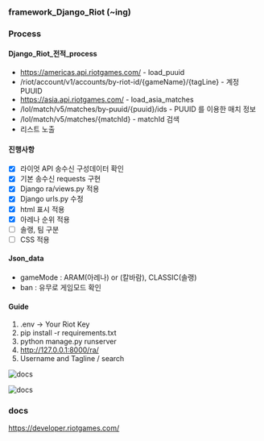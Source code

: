 ### framework_Django_Riot (~ing)

### Process

#### Django_Riot_전적_process
- https://americas.api.riotgames.com/ - load_puuid
- /riot/account/v1/accounts/by-riot-id/{gameName}/{tagLine} - 계정 PUUID
- https://asia.api.riotgames.com/ - load_asia_matches
- /lol/match/v5/matches/by-puuid/{puuid}/ids - PUUID 를 이용한 매치 정보
- /lol/match/v5/matches/{matchId} - matchId 검색
- 리스트 노출

#### 진행사항
- [x] 라이엇 API 송수신 구성데이터 확인
- [x] 기본 송수신 requests 구현
- [x] Django ra/views.py 적용
- [x] Django urls.py 수정
- [x] html 표시 적용
- [x] 아레나 순위 적용
- [ ] 솔랭, 팀 구분
- [ ] CSS 적용 

#### Json_data
- gameMode : ARAM(아레나) or (칼바람), CLASSIC(솔랭)
- ban : 유무로 게임모드 확인

#### Guide
1. .env -> Your Riot Key
2. pip install -r requirements.txt
3. python manage.py runserver
4. http://127.0.0.1:8000/ra/
5. Username and Tagline / search

![docs](https://raw.githubusercontent.com/pozuhtuhv/0000_imgstorage/main/framework_Django_Riot_1.png)

![docs](https://raw.githubusercontent.com/pozuhtuhv/0000_imgstorage/main/framework_Django_Riot_2.png)

### docs
https://developer.riotgames.com/
